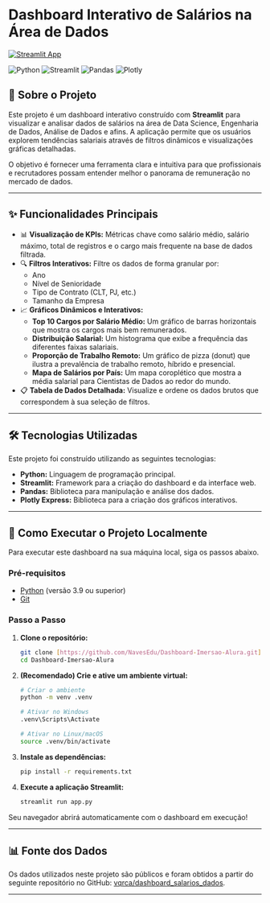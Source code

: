 # Dashboard Interativo de Salários na Área de Dados

[![Streamlit App](https://static.streamlit.io/badges/streamlit_badge_black_white.svg)](https://dashboard-imersao-alura-eduardo.streamlit.app/)

![Python](https://img.shields.io/badge/Python-3.9%2B-blue.svg)
![Streamlit](https://img.shields.io/badge/Streamlit-1.35%2B-red.svg)
![Pandas](https://img.shields.io/badge/Pandas-2.2%2B-darkgreen.svg)
![Plotly](https://img.shields.io/badge/Plotly-5.22%2B-purple.svg)

## 📖 Sobre o Projeto

Este projeto é um dashboard interativo construído com **Streamlit** para visualizar e analisar dados de salários na área de Data Science, Engenharia de Dados, Análise de Dados e afins. A aplicação permite que os usuários explorem tendências salariais através de filtros dinâmicos e visualizações gráficas detalhadas.

O objetivo é fornecer uma ferramenta clara e intuitiva para que profissionais e recrutadores possam entender melhor o panorama de remuneração no mercado de dados.

---
## ✨ Funcionalidades Principais

* 📊 **Visualização de KPIs:** Métricas chave como salário médio, salário máximo, total de registros e o cargo mais frequente na base de dados filtrada.
* 🔍 **Filtros Interativos:** Filtre os dados de forma granular por:
    * Ano
    * Nível de Senioridade
    * Tipo de Contrato (CLT, PJ, etc.)
    * Tamanho da Empresa
* 📈 **Gráficos Dinâmicos e Interativos:**
    * **Top 10 Cargos por Salário Médio:** Um gráfico de barras horizontais que mostra os cargos mais bem remunerados.
    * **Distribuição Salarial:** Um histograma que exibe a frequência das diferentes faixas salariais.
    * **Proporção de Trabalho Remoto:** Um gráfico de pizza (donut) que ilustra a prevalência de trabalho remoto, híbrido e presencial.
    * **Mapa de Salários por País:** Um mapa coroplético que mostra a média salarial para Cientistas de Dados ao redor do mundo.
* 📋 **Tabela de Dados Detalhada:** Visualize e ordene os dados brutos que correspondem à sua seleção de filtros.

---

## 🛠️ Tecnologias Utilizadas

Este projeto foi construído utilizando as seguintes tecnologias:

* **Python:** Linguagem de programação principal.
* **Streamlit:** Framework para a criação do dashboard e da interface web.
* **Pandas:** Biblioteca para manipulação e análise dos dados.
* **Plotly Express:** Biblioteca para a criação dos gráficos interativos.

---

## 🚀 Como Executar o Projeto Localmente

Para executar este dashboard na sua máquina local, siga os passos abaixo.

### Pré-requisitos
* [Python](https://www.python.org/downloads/) (versão 3.9 ou superior)
* [Git](https://git-scm.com/)

### Passo a Passo

1.  **Clone o repositório:**
    ```bash
    git clone [https://github.com/NavesEdu/Dashboard-Imersao-Alura.git](https://github.com/NavesEdu/Dashboard-Imersao-Alura.git)
    cd Dashboard-Imersao-Alura
    ```

2.  **(Recomendado) Crie e ative um ambiente virtual:**
    ```bash
    # Criar o ambiente
    python -m venv .venv

    # Ativar no Windows
    .venv\Scripts\Activate

    # Ativar no Linux/macOS
    source .venv/bin/activate
    ```

3.  **Instale as dependências:**
    ```bash
    pip install -r requirements.txt
    ```

4.  **Execute a aplicação Streamlit:**
    ```bash
    streamlit run app.py
    ```

Seu navegador abrirá automaticamente com o dashboard em execução!

---
## 📊 Fonte dos Dados

Os dados utilizados neste projeto são públicos e foram obtidos a partir do seguinte repositório no GitHub:
[vqrca/dashboard_salarios_dados](https://github.com/vqrca/dashboard_salarios_dados/blob/main/dados-imersao-final.csv).

---
